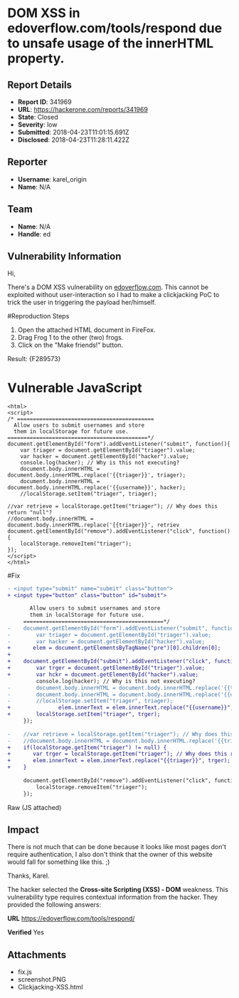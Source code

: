 # DOM XSS in edoverflow.com/tools/respond due to unsafe usage of the innerHTML property.

## Report Details
- **Report ID**: 341969
- **URL**: https://hackerone.com/reports/341969
- **State**: Closed
- **Severity**: low
- **Submitted**: 2018-04-23T11:01:15.691Z
- **Disclosed**: 2018-04-23T11:28:11.422Z

## Reporter
- **Username**: karel_origin
- **Name**: N/A

## Team
- **Name**: N/A
- **Handle**: ed

## Vulnerability Information
Hi,

There's a DOM XSS vulnerability on [edoverflow.com](https://edoverflow.com/tools/respond/). This cannot be exploited without user-interaction so I had to make a clickjacking PoC to trick the user in triggering the payload her/himself.

#Reproduction Steps
1. Open the attached HTML document in FireFox.
2. Drag Frog 1 to the other (two) frogs.
3. Click on the "Make friends!" button.

Result: 
{F289573}

# Vulnerable JavaScript

```
<html>
<script>
/* ===========================================
  Allow users to submit usernames and store 
  them in localStorage for future use.
============================================*/
document.getElementById("form").addEventListener("submit", function(){
    var triager = document.getElementById("triager").value;
    var hacker = document.getElementById("hacker").value;
    console.log(hacker); // Why is this not executing?
    document.body.innerHTML = document.body.innerHTML.replace('{{triager}}', triager);
    document.body.innerHTML = document.body.innerHTML.replace('{{username}}', hacker);
    //localStorage.setItem("triager", triager);

//var retrieve = localStorage.getItem("triager"); // Why does this return "null"?
//document.body.innerHTML = document.body.innerHTML.replace('{{triager}}', retriev
document.getElementById("remove").addEventListener("click", function(){
    localStorage.removeItem("triager");
});
</script>
</html>
```

#Fix

~~~diff
- <input type="submit" name="submit" class="button">
+ <input type="button" class="button" id="submit">
~~~

~~~diff
       Allow users to submit usernames and store 
       them in localStorage for future use.
     ============================================*/
-    document.getElementById("form").addEventListener("submit", function(){
-        var triager = document.getElementById("triager").value;
-        var hacker = document.getElementById("hacker").value;
+       elem = document.getElementsByTagName("pre")[0].children[0];
+
+    document.getElementById("submit").addEventListener("click", function(){
+        var trger = document.getElementById("triager").value;
+        var hckr = document.getElementById("hacker").value;
         console.log(hacker); // Why is this not executing?
-        document.body.innerHTML = document.body.innerHTML.replace('{{triager}}', triager);
-        document.body.innerHTML = document.body.innerHTML.replace('{{username}}', hacker);
-        //localStorage.setItem("triager", triager);
+               elem.innerText = elem.innerText.replace("{{username}}", trger).replace("{{triager}}", hckr);
+        localStorage.setItem("triager", trger);
     });
 
-    //var retrieve = localStorage.getItem("triager"); // Why does this return "null"?
-    //document.body.innerHTML = document.body.innerHTML.replace('{{triager}}', retrieve);
+    if(localStorage.getItem("triager") != null) {
+       var trger = localStorage.getItem("triager"); // Why does this return "null"?
+       elem.innerText = elem.innerText.replace("{{triager}}", trger);
+    }
 
     document.getElementById("remove").addEventListener("click", function(){
         localStorage.removeItem("triager");
     });

~~~

Raw (JS attached)

## Impact

There is not much that can be done because it looks like most pages don't require authentication, I also don't think that the owner of this website would fall for something like this. ;)


Thanks,
Karel.

The hacker selected the **Cross-site Scripting (XSS) - DOM** weakness. This vulnerability type requires contextual information from the hacker. They provided the following answers:

**URL**
https://edoverflow.com/tools/respond/

**Verified**
Yes



## Attachments
- fix.js
- screenshot.PNG
- Clickjacking-XSS.html
